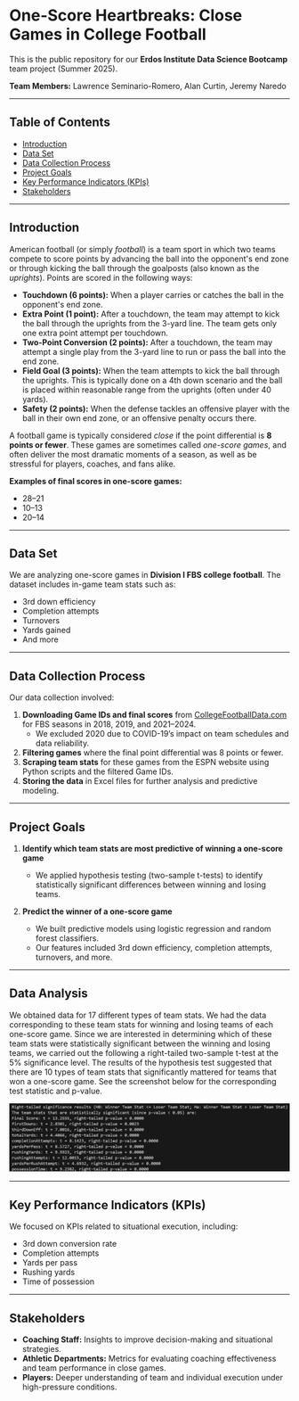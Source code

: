 # One-Score Heartbreaks: Close Games in College Football

This is the public repository for our **Erdos Institute Data Science Bootcamp** team project (Summer 2025).

**Team Members:** Lawrence Seminario-Romero, Alan Curtin, Jeremy Naredo  

---

## Table of Contents  
- [Introduction](#introduction)  
- [Data Set](#data-set)  
- [Data Collection Process](#data-collection-process)  
- [Project Goals](#project-goals)  
- [Key Performance Indicators (KPIs)](#key-performance-indicators-kpis)  
- [Stakeholders](#stakeholders)  

---

## Introduction
American football (or simply *football*) is a team sport in which two teams compete to score points by advancing the ball into the opponent's end zone or through kicking the ball through the goalposts (also known as the *uprights*). Points are scored in the following ways:
- **Touchdown (6 points):** When a player carries or catches the ball in the opponent's end zone.
- **Extra Point (1 point):** After a touchdown, the team may attempt to kick the ball through the uprights from the 3-yard line. The team gets only one extra point attempt per touchdown. 
- **Two-Point Conversion (2 points):** After a touchdown, the team may attempt a single play from the 3-yard line to run or pass the ball into the end zone.
- **Field Goal (3 points):** When the team attempts to kick the ball through the uprights. This is typically done on a 4th down scenario and the ball is placed within reasonable range from the uprights (often under 40 yards).
- **Safety (2 points):** When the defense tackles an offensive player with the ball in their own end zone, or an offensive penalty occurs there.

A football game is typically considered *close* if the point differential is **8 points or fewer**. These games are sometimes called *one-score games*, and often deliver the most dramatic moments of a season, as well as be stressful for players, coaches, and fans alike.

**Examples of final scores in one-score games:**
- 28–21  
- 10–13  
- 20–14  

---

## Data Set

We are analyzing one-score games in **Division I FBS college football**. The dataset includes in-game team stats such as:
- 3rd down efficiency  
- Completion attempts  
- Turnovers  
- Yards gained  
- And more  

---

## Data Collection Process

Our data collection involved:
1. **Downloading Game IDs and final scores** from [CollegeFootballData.com](https://collegefootballdata.com/) for FBS seasons in 2018, 2019, and 2021–2024.  
   - We excluded 2020 due to COVID-19’s impact on team schedules and data reliability.
2. **Filtering games** where the final point differential was 8 points or fewer.
3. **Scraping team stats** for these games from the ESPN website using Python scripts and the filtered Game IDs.
4. **Storing the data** in Excel files for further analysis and predictive modeling.

---

## Project Goals

1. **Identify which team stats are most predictive of winning a one-score game**  
   - We applied hypothesis testing (two-sample t-tests) to identify statistically significant differences between winning and losing teams.

2. **Predict the winner of a one-score game**  
   - We built predictive models using logistic regression and random forest classifiers.
   - Our features included 3rd down efficiency, completion attempts, turnovers, and more.

---

## Data Analysis
We obtained data for 17 different types of team stats. We had the data corresponding to these team stats for winning and losing teams of each one-score game. Since we are interested in determining which of these team stats were statistically significant between the winning and losing teams, we carried out the following a right-tailed two-sample t-test at the 5% significance level. The results of the hypothesis test suggested that there are 10 types of team stats that significantly mattered for teams that won a one-score game. See the screenshot below for the corresponding test statistic and p-value.

<img alt="Alt text" src="Data Science Slides Pic 2.png">

---

## Key Performance Indicators (KPIs)

We focused on KPIs related to situational execution, including:
- 3rd down conversion rate  
- Completion attempts  
- Yards per pass  
- Rushing yards  
- Time of possession  

---

## Stakeholders

- **Coaching Staff:** Insights to improve decision-making and situational strategies.  
- **Athletic Departments:** Metrics for evaluating coaching effectiveness and team performance in close games.  
- **Players:** Deeper understanding of team and individual execution under high-pressure conditions.  
